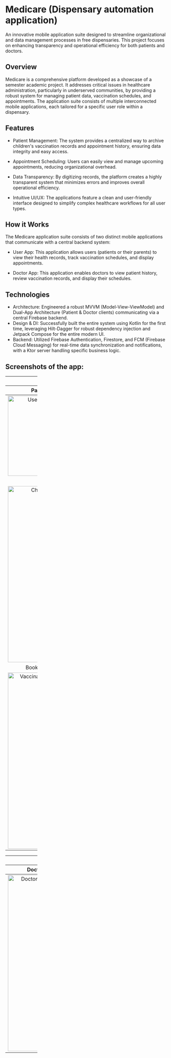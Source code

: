 # Medicare (Dispensary automation application)
An innovative mobile application suite designed to streamline organizational and data management processes in free dispensaries. This project focuses on enhancing transparency and operational efficiency for both patients and doctors.

## Overview
Medicare is a comprehensive platform developed as a showcase of a semester academic project. It addresses critical issues in healthcare administration, particularly in underserved communities, by providing a robust system for managing patient data, vaccination schedules, and appointments. The application suite consists of multiple interconnected mobile applications, each tailored for a specific user role within a dispensary.

## Features
* Patient Management: The system provides a centralized way to archive children's vaccination records and appointment history, ensuring data integrity and easy access.

* Appointment Scheduling: Users can easily view and manage upcoming appointments, reducing organizational overhead.

* Data Transparency: By digitizing records, the platform creates a highly transparent system that minimizes errors and improves overall operational efficiency.

* Intuitive UI/UX: The applications feature a clean and user-friendly interface designed to simplify complex healthcare workflows for all user types.

## How it Works
The Medicare application suite consists of two distinct mobile applications that communicate with a central backend system:

* User App:  This application allows users (patients or their parents) to view their health records, track vaccination schedules, and display appointments.

* Doctor App:  This application enables doctors to view patient history, review vaccination records, and display their schedules.

## Technologies
* Architecture: Engineered a robust MVVM (Model-View-ViewModel) and Dual-App Architecture (Patient & Doctor clients) communicating via a central Firebase backend.
* Design & DI: Successfully built the entire system using Kotlin for the first time, leveraging Hilt-Dagger for robust dependency injection and Jetpack Compose for the entire modern UI.
* Backend: Utilized Firebase Authentication, Firestore, and FCM (Firebase Cloud Messaging) for real-time data synchronization and notifications, with a Ktor server handling specific business logic.

## Screenshots of the app:
<table style="width:100;">
  <thead>
    <tr>
      <th colspan="3" align="center">Patient App Screenshots</th>
    </tr>
    <tr>
      <th align="center">Paitent Home</th>
      <th align="center">Vaccination History</th>
      <th align="center">Appointments</th>
    </tr>
  </thead>
  <tbody>
    <tr>
      <td align="center"><img src="https://github.com/user-attachments/assets/b9144a7f-d26a-43d9-9eff-f7dfe65a0820" alt="User Home Screen" width="250"/></td>
      <td align="center"><img src="https://github.com/user-attachments/assets/8d7f2873-9305-4d8b-9150-92932539445c" alt="Vaccination History Screen" width="250"/></td>
      <td align="center"><img src="https://github.com/user-attachments/assets/f8e3cb49-2da2-4e6d-a0f7-7ac0a801a263" alt="Appointments Screen" width="250"/></td>
    </tr>
    <tr>
      <td align="center">Children</td>
      <td align="center">Add Child</td>
      <td align="center">Vaccination Table</td>
    </tr>
    <tr>
      <td align="center"><img src="https://github.com/user-attachments/assets/b8ff6b79-260d-49b2-8d2f-ff12379e53b6" alt="Children Screen" width="250" height="550"/></td>
      <td align="center"><img src="https://github.com/user-attachments/assets/3c7799cc-1174-4f48-9b48-b2ac1b9e3fd8" alt="Add Child Screen" width="250" height="550"/></td>
      <td align="center"><img src="https://github.com/user-attachments/assets/6b92daad-8b9d-4cb4-89e0-99077fd053df" alt="Vaccination Table Screen" width="250" height="550"/></td>
    </tr>
    <tr>
      <td align="center">Book Appointment</td>
    </tr>
    <tr>
      <td align="center"><img width="250" height="550" alt="Vaccination Table Screen" src="https://github.com/user-attachments/assets/248b7cd7-09a5-4b15-b6bf-0cf0142c336e" /></td>
    </tr>
  </tbody>
</table>

<table style="width:100;">
  <thead>
    <tr>
      <th colspan="3" align="center">Doctor App Screenshots</th>
    </tr>
    <tr>
      <th align="center">Doctor Schedule</th>
      <th align="center">Doctor Profile</th>
    </tr>
  </thead>
  <tbody>
    <tr>
      <td align="center"><img width="250" height="550" alt="Doctor Schedule Screen" src="https://github.com/user-attachments/assets/96f3abba-7acc-4ff0-893b-9bd33f614fbe" /></td>
      <td align="center"><img width="250" height="550" alt="Doctor Profile Screen" src="https://github.com/user-attachments/assets/19b5f255-e036-49db-9388-a23b5ee291ab" /></td>
    </tr>
  </tbody>
</table>



